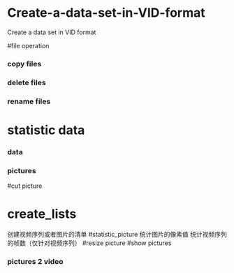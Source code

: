 # Create-a-data-set-in-VID-format
Create a data set in VID format

#file operation
### copy files
### delete files
### rename files 
# statistic data
### data
### pictures
#cut picture 
# create_lists
创建视频序列或者图片的清单
#statistic_picture
统计图片的像素值
统计视频序列的帧数（仅针对视频序列）
#resize picture
#show pictures
### pictures 2 video
### 
